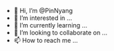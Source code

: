 - 👋 Hi, I’m @PinNyang
- 👀 I’m interested in ...
- 🌱 I’m currently learning ...
- 💞️ I’m looking to collaborate on ...
- 📫 How to reach me ...

<!---
PinNyang/PinNyang is a ✨ special ✨ repository because its `README.md` (this file) appears on your GitHub profile.
You can click the Preview link to take a look at your changes.
--->
